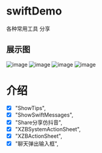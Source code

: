 # swiftDemo
各种常用工具
分享
## 展示图

![image](asset/1.png)
![image](asset/2.png)
![image](asset/3.png)
![image](asset/4.png)

# 介绍
- [x] "ShowTips",
- [x] "ShowSwiftMessages",
- [x] "Share分享仿抖音",
- [x] "XZBSystemActionSheet",
- [x] "XZBActionSheet",
- [x] "聊天弹出输入框",
